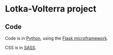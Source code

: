 # Lotka-Volterra project

## Code
Code is in [Python](https://www.python.org/),
using the [Flask microframework](http://flask.pocoo.org/).

CSS is in [SASS](http://sass-lang.com/).
